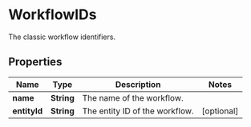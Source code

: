 

# WorkflowIDs

The classic workflow identifiers.

## Properties

Name | Type | Description | Notes
------------ | ------------- | ------------- | -------------
**name** | **String** | The name of the workflow. | 
**entityId** | **String** | The entity ID of the workflow. |  [optional]



